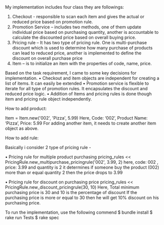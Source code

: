My implementation includes four class they are followings:
1.	Checkout - responsible to scan each item and gives the actual or reduced price based on promotion rule.
2.	Promotion Service – includes two methods, one of them update individual price based on purchasing quantity, another is accountable to calculate the discounted price based on overall buying price.
3.	Pricing rule – It has two type of pricing rule. One is multi-purchase discount which is used to determine how many purchase of products can lead to reduced price, another is implemented to define the discount on overall purchase price  
4.	Item – is to initialize an item with the properties of code, name, price.

Based on the task requirement, I came to some key decisions for implementation.
•	Checkout and item objects are independent for creating a list of items. It can easily be extended
•	Promotion service is flexible to iterate for all type of promotion rules. It encapsulates the discount and reduced price logic.
•	Addition of Items and pricing rules is done though item and pricing rule object independently.

How to add product:

Item = Item.new('002', 'Pizza', 5.99)
Here,
Code: ‘002’, Product Name: ‘Pizza’, Price: 5.99
For adding another item, it needs to create another item object as above.

How to add rule:

Basically i consider 2 type of pricing rule -

•	Pricing rule for multiple product purchasing
pricing_rules <<  PricingRule.new_multipurchase_pricingrule('002', 3.99, 2)
here,
code: 002 , price: 3.99 and quantity is 2
it determines if someone buy the product (002) more than or equal quantity 2 then the price drops to 3.99   

•	Pricing rule for discount on purchasing price
pricing_rules << PricingRule.new_discount_pricingrule(30, 10)
Here,
Total minimum purchasing price is 30 and 10 is the percentage of discount
If the purchasing price is more or equal to 30 then he will get 10% discount on his purchasing price.

To run the implementation, use the following commend
$ bundle install
$ rake run
Tests
$ rake spec
